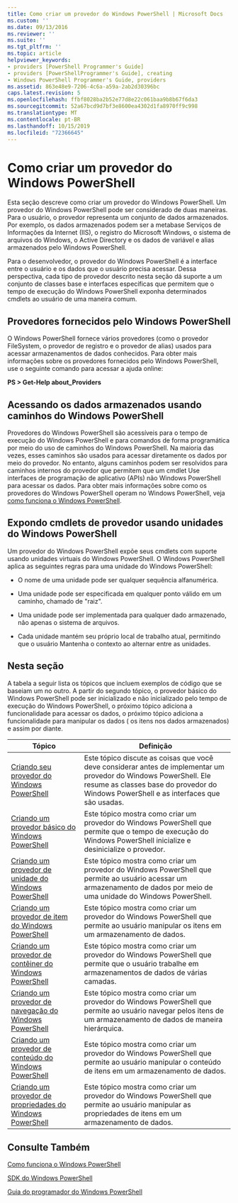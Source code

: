 ```yaml
---
title: Como criar um provedor do Windows PowerShell | Microsoft Docs
ms.custom: ''
ms.date: 09/13/2016
ms.reviewer: ''
ms.suite: ''
ms.tgt_pltfrm: ''
ms.topic: article
helpviewer_keywords:
- providers [PowerShell Programmer's Guide]
- providers [PowerShellProgrammer's Guide], creating
- Windows PowerShell Programmer's Guide, providers
ms.assetid: 863e48e9-7206-4c6a-a59a-2ab2d30396bc
caps.latest.revision: 5
ms.openlocfilehash: ffbf8028ba2b52e77d8e22c061baa9b8b67f6da3
ms.sourcegitcommit: 52a67bcd9d7bf3e8600ea4302d1fa8970ff9c998
ms.translationtype: MT
ms.contentlocale: pt-BR
ms.lasthandoff: 10/15/2019
ms.locfileid: "72366645"
---
```

# <a name="how-to-create-a-windows-powershell-provider"></a>Como criar um provedor do Windows PowerShell

Esta seção descreve como criar um provedor do Windows PowerShell. Um provedor do Windows PowerShell pode ser considerado de duas maneiras. Para o usuário, o provedor representa um conjunto de dados armazenados. Por exemplo, os dados armazenados podem ser a metabase Serviços de Informações da Internet (IIS), o registro do Microsoft Windows, o sistema de arquivos do Windows, o Active Directory e os dados de variável e alias armazenados pelo Windows PowerShell.

Para o desenvolvedor, o provedor do Windows PowerShell é a interface entre o usuário e os dados que o usuário precisa acessar. Dessa perspectiva, cada tipo de provedor descrito nesta seção dá suporte a um conjunto de classes base e interfaces específicas que permitem que o tempo de execução do Windows PowerShell exponha determinados cmdlets ao usuário de uma maneira comum.

## <a name="providers-provided-by-windows-powershell"></a>Provedores fornecidos pelo Windows PowerShell

O Windows PowerShell fornece vários provedores (como o provedor FileSystem, o provedor de registro e o provedor de alias) usados para acessar armazenamentos de dados conhecidos. Para obter mais informações sobre os provedores fornecidos pelo Windows PowerShell, use o seguinte comando para acessar a ajuda online:

**PS > Get-Help about_Providers**

## <a name="accessing-the-stored-data-using-windows-powershell-paths"></a>Acessando os dados armazenados usando caminhos do Windows PowerShell

Provedores do Windows PowerShell são acessíveis para o tempo de execução do Windows PowerShell e para comandos de forma programática por meio do uso de caminhos do Windows PowerShell. Na maioria das vezes, esses caminhos são usados para acessar diretamente os dados por meio do provedor. No entanto, alguns caminhos podem ser resolvidos para caminhos internos do provedor que permitem que um cmdlet Use interfaces de programação de aplicativo (APIs) não Windows PowerShell para acessar os dados. Para obter mais informações sobre como os provedores do Windows PowerShell operam no Windows PowerShell, veja [como funciona o Windows PowerShell](https://msdn.microsoft.com/en-us/ced30e23-10af-4700-8933-49873bd84d58).

## <a name="exposing-provider-cmdlets-using-windows-powershell-drives"></a>Expondo cmdlets de provedor usando unidades do Windows PowerShell

Um provedor do Windows PowerShell expõe seus cmdlets com suporte usando unidades virtuais do Windows PowerShell. O Windows PowerShell aplica as seguintes regras para uma unidade do Windows PowerShell:

- O nome de uma unidade pode ser qualquer sequência alfanumérica.

- Uma unidade pode ser especificada em qualquer ponto válido em um caminho, chamado de "raiz".

- Uma unidade pode ser implementada para qualquer dado armazenado, não apenas o sistema de arquivos.

- Cada unidade mantém seu próprio local de trabalho atual, permitindo que o usuário Mantenha o contexto ao alternar entre as unidades.

## <a name="in-this-section"></a>Nesta seção

A tabela a seguir lista os tópicos que incluem exemplos de código que se baseiam um no outro. A partir do segundo tópico, o provedor básico do Windows PowerShell pode ser inicializado e não inicializado pelo tempo de execução do Windows PowerShell, o próximo tópico adiciona a funcionalidade para acessar os dados, o próximo tópico adiciona a funcionalidade para manipular os dados ( os itens nos dados armazenados) e assim por diante.

|Tópico|Definição|
|-----------|----------------|
|[Criando seu provedor do Windows PowerShell](./designing-your-windows-powershell-provider.md)|Este tópico discute as coisas que você deve considerar antes de implementar um provedor do Windows PowerShell. Ele resume as classes base do provedor do Windows PowerShell e as interfaces que são usadas.|
|[Criando um provedor básico do Windows PowerShell](./creating-a-basic-windows-powershell-provider.md)|Este tópico mostra como criar um provedor do Windows PowerShell que permite que o tempo de execução do Windows PowerShell inicialize e desinicialize o provedor.|
|[Criando um provedor de unidade do Windows PowerShell](./creating-a-windows-powershell-drive-provider.md)|Este tópico mostra como criar um provedor do Windows PowerShell que permite ao usuário acessar um armazenamento de dados por meio de uma unidade do Windows PowerShell.|
|[Criando um provedor de item do Windows PowerShell](./creating-a-windows-powershell-item-provider.md)|Este tópico mostra como criar um provedor do Windows PowerShell que permite ao usuário manipular os itens em um armazenamento de dados.|
|[Criando um provedor de contêiner do Windows PowerShell](./creating-a-windows-powershell-container-provider.md)|Este tópico mostra como criar um provedor do Windows PowerShell que permite que o usuário trabalhe em armazenamentos de dados de várias camadas.|
|[Criando um provedor de navegação do Windows PowerShell](./creating-a-windows-powershell-navigation-provider.md)|Este tópico mostra como criar um provedor do Windows PowerShell que permite ao usuário navegar pelos itens de um armazenamento de dados de maneira hierárquica.|
|[Criando um provedor de conteúdo do Windows PowerShell](./creating-a-windows-powershell-content-provider.md)|Este tópico mostra como criar um provedor do Windows PowerShell que permite ao usuário manipular o conteúdo de itens em um armazenamento de dados.|
|[Criando um provedor de propriedades do Windows PowerShell](./creating-a-windows-powershell-property-provider.md)|Este tópico mostra como criar um provedor do Windows PowerShell que permite ao usuário manipular as propriedades de itens em um armazenamento de dados.|

## <a name="see-also"></a>Consulte Também

[Como funciona o Windows PowerShell](https://msdn.microsoft.com/en-us/ced30e23-10af-4700-8933-49873bd84d58)

[SDK do Windows PowerShell](../windows-powershell-reference.md)

[Guia do programador do Windows PowerShell](./windows-powershell-programmer-s-guide.md)
